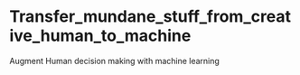 # Transfer_mundane_stuff_from_creative_human_to_machine
Augment Human decision making with machine learning
